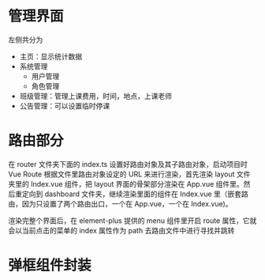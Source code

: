 # 管理界面

左侧共分为

- 主页：显示统计数据
- 系统管理
  - 用户管理
  - 角色管理
- 班级管理：管理上课费用，时间，地点，上课老师
- 公告管理：可以设置临时停课

# 路由部分

在 router 文件夹下面的 index.ts 设置好路由对象及其子路由对象，启动项目时 Vue Route 根据文件里路由对象设定的 URL 来进行渲染，首先渲染 layout 文件夹里的 Index.vue 组件，把 layout 界面的骨架部分渲染在 App.vue 组件里。然后重定向到 dashboard 文件夹，继续渲染里面的组件在 Index.vue 里（嵌套路由，因为只设置了两个路由出口，一个在 App.vue，一个在 Index.vue)。

渲染完整个界面后，在 element-plus 提供的 menu 组件里开启 route 属性，它就会以当前点击的菜单的 index 属性作为 path 去路由文件中进行寻找并跳转

# 弹框组件封装
